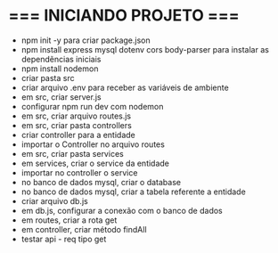 # === INICIANDO PROJETO ===
- npm init -y para criar package.json
- npm install express mysql dotenv cors body-parser para instalar as dependẽncias iniciais
- npm install nodemon
- criar pasta src
- criar arquivo .env para receber as variáveis de ambiente
- em src, criar server.js
- configurar npm run dev com nodemon
- em src, criar arquivo routes.js
- em src, criar pasta controllers
- criar controller para a entidade
- importar o Controller no arquivo routes
- em src, criar pasta services
- em services, criar o service da entidade
- importar no controller o service
- no banco de dados mysql, criar o database
- no banco de dados mysql, criar a tabela referente a entidade
- criar arquivo db.js
- em db.js, configurar a conexão com o banco de dados
- em routes, criar a rota get 
- em controller, criar método findAll
- testar api - req tipo get